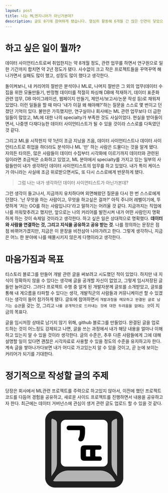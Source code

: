 ```yaml
---
layout: post
title: 나는 ML엔지니어가 아닌가본데?
description: 글또 8기에 참여하게 됐습니다. 열심히 활동해 6개월 간 많은 인연이 닿았으면 좋겠습니다!
---
```


# 하고 싶은 일이 뭘까?

데이터 사이언티스트로써 취업한지는 약 8개월 정도, 관련 업무를 하면서 연구원으로 일한 기간까지 합치면 약 2년 정도가 됐다. 사수없이 크고 작은 프로젝트들을 꾸역꾸역 해나가면서 실패도 많이 했고, 성장도 많이 했다고 생각한다.

돌이켜보니, 내 커리어의 절반은 분석이나 ML로, 나머지 절반은 그 외의 업무(데이터 수집을 위한 모듈만들기, 반정형 데이터를 적절히 파싱해 DB에 적재하기, 데이터 표준화 관련 업무, DB 마이그레이션, 웹페이지 만들기, 제안서/보고서/논문 작성 등)로 채워져 있었다. 이런 일들을 할 때 마다 '내가 이걸 왜 해야해?'하는 질문을 스스로 몇 번이고 던졌던 기억이 있다. 불만은 가득했지만, 연구실이나 회사에는 ML 관련 업무보다 더 급한 일들이 많았고, ML에 대한 나의 specialty가 부족한 것도 사실이었다. 현실을 받아들이면서, 나중엔 다재다능한 데이터 사이언티스트가 될 수 있을 것이라 스스로를 다독였던 것 같다.

그리고 ML을 시작한지 약 1년이 조금 지났을 즈음, 데이터 사이언티스트나 데이터 사이언티스트로 취업을 하더라도 분석이나 ML '만' 하는 사람은 드물다는 것을 알게 됐다. 자의든 타의든, 많은 사람들이 데이터 수집부터 시각화에 이르기까지 데이터와 관련된 일이라면 조금씩은 소화하고 있었고, ML 분야에서 specialty를 가지고 있는 일부의 사람들만이 내가 생각하던 데이터 사이언티스트의 업무를 하고 있었다. 내가 특이 케이스가 아니라는 사실에 조금 위로받으면서도, 또 다시 스스로에게 반문하게 됐다. 

> 그럼 나는 내가 생각하던 데이터 사이언티스트가 아닌가본데?

그런 생각이 들고나서, 지금까지 유치하다며 외면해왔던 질문을 다시 한 번 스스로에게 던졌다. '난 무엇을 하는 사람이고, 무엇을 하고싶은 걸까?' 아직 주니어 레벨이기에, 뚜렷하게 '저는 OO를 하는 사람입니다'라고 말하기는 어려울 것 같다. 지금까지는 직업에 나를 끼워맞추려고 했지만, 앞으로는 나의 커리어를 발전시켜 내가 어떤 사람인지 명확하게 하는 것이 숙제일 것이라고 생각한다. 하고 싶은 일은 상대적으로 명확했다. **데이터와 사람을 연결하는 것, 그리고 지식을 공유하고 공유 받는 것**. 나를 정의하는 문장은 점점 바뀌어가겠지만, 지금은 이 문장을 비전삼아 나아가려고 한다. 그렇게 생각하니, 지금은 어느 한 분야에 나를 매몰시키지 않은게 다행이라고 생각한다.

# 마음가짐과 목표

티스토리 블로그를 만들어 개발 관련 글을 써보려고 시도했던 적이 있었다. 하지만 내 지식이 정확하지 않을 수 있다는 생각에 글을 공개할 자신이 없었고, 그렇게 임시저장된 글들만 늘어갔다. 그러다 프로젝트 수행 중 알게 된 개발자분께 글또를 소개받았고, 글또를 통해 내 게으름을 타파할 수 있다는 생각, 개발직군의 사람들과 커뮤니케이션 할 수 있겠다는 생각이 들어 참가하게 됐다. 글또에 참여하면서 `개발과정을 메모하고 완결된 글로 남기는 습관`을 갖는 것, 그리고 `나를 공개적으로 드러내는 것에 대한 두려움을 없애는 것`이 지금의 목표다.

글을 임시저장 상태로 남기지 않기 위해, github 블로그를 만들었다. 완결된 글을 업로드하는 것이 어느정도 강제되고 나면, 글을 쓰는 과정에서 내가 해당 내용을 얼마나 이해하고 있는지 알 수 있을 것이라 생각한다. 글의 수준은, 추후 다른 사람들에게 그에 대해 설명할 일이 있다면 괜찮은 시각자료로 사용할 수 있을 정도의 수준을 유지하고자 한다. 계속 글을 쌓아나가다보면 내가 어디로 가고있는지 알 수 있을 것이고, 곧 눈에 보이는 커리어가 되기를 기대한다.

# 정기적으로 작성할 글의 주제

당장은 회사에서 ML관련 프로젝트를 주력으로 하고있지 않아서, 이전에 했던 프로젝트 코드를 다듬어 경험을 공유하고, 새로운 사이드 프로젝트를 진행하면서 내용을 공유하고자 한다. 최근에는 데이터 거버넌스에 관심이 생겨 관련 글도 업로드 할 수 있을 것 같다.


<p align="center">
  <a href="https://www.notion.so/zzsza/ac5b18a482fb4df497d4e8257ad4d516">
    <img src="/assets/img/geulddo.png">
  </a>
</p>
